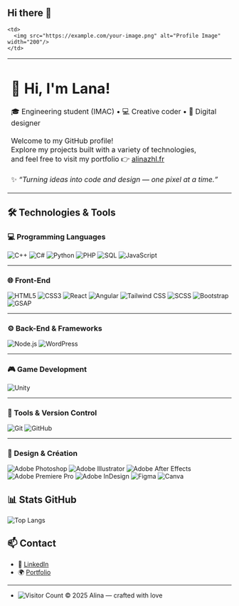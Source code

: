 ## Hi there 👋
<table>
  <tr>
    <td>
      <h1>👋 Hi, I'm Lana!</h1>
      <p>
        🎓 Engineering student (IMAC) • 💻 Creative coder • 🎨 Digital designer<br>
        <br>
        Welcome to my GitHub profile!<br>
        Explore my projects built with a variety of technologies,<br>
        and feel free to visit my portfolio 👉 <a href="https://alinazhl.fr">alinazhl.fr</a><br>
        <br>
        ✨ <em>“Turning ideas into code and design — one pixel at a time.”</em>
      </p>
    </td>

    <td>
      <img src="https://example.com/your-image.png" alt="Profile Image" width="200"/>
    </td>
  </tr>
</table>

## 🛠️ Technologies & Tools

### 💻 Programming Languages
![C++](https://img.shields.io/badge/-C++-00599C?style=flat-square&logo=c%2B%2B&logoColor=white)
![C#](https://img.shields.io/badge/-C%23-239120?style=flat-square&logo=c-sharp&logoColor=white)
![Python](https://img.shields.io/badge/-Python-3776AB?style=flat-square&logo=python&logoColor=white)
![PHP](https://img.shields.io/badge/-PHP-777BB4?style=flat-square&logo=php&logoColor=white)
![SQL](https://img.shields.io/badge/-SQL-4479A1?style=flat-square&logo=postgresql&logoColor=white)
![JavaScript](https://img.shields.io/badge/-JavaScript-F7DF1E?style=flat-square&logo=javascript&logoColor=black)

---

### 🌐 Front-End
![HTML5](https://img.shields.io/badge/-HTML5-E34F26?style=flat-square&logo=html5&logoColor=white)
![CSS3](https://img.shields.io/badge/-CSS3-1572B6?style=flat-square&logo=css3)
![React](https://img.shields.io/badge/-React-61DAFB?style=flat-square&logo=react&logoColor=black)
![Angular](https://img.shields.io/badge/-Angular-DD0031?style=flat-square&logo=angular&logoColor=white)
![Tailwind CSS](https://img.shields.io/badge/-Tailwind%20CSS-38B2AC?style=flat-square&logo=tailwind-css&logoColor=white)
![SCSS](https://img.shields.io/badge/-SCSS-CC6699?style=flat-square&logo=sass&logoColor=white)
![Bootstrap](https://img.shields.io/badge/-Bootstrap-563D7C?style=flat-square&logo=bootstrap&logoColor=white)
![GSAP](https://img.shields.io/badge/-GSAP-88CE02?style=flat-square&logo=greensock&logoColor=white)

---

### ⚙️ Back-End & Frameworks
![Node.js](https://img.shields.io/badge/-Node.js-339933?style=flat-square&logo=node.js&logoColor=white)
![WordPress](https://img.shields.io/badge/-WordPress-21759B?style=flat-square&logo=wordpress&logoColor=white)

---

### 🎮 Game Development
![Unity](https://img.shields.io/badge/-Unity-000000?style=flat-square&logo=unity&logoColor=white)

---

### 🧰 Tools & Version Control
![Git](https://img.shields.io/badge/-Git-F05032?style=flat-square&logo=git&logoColor=white)
![GitHub](https://img.shields.io/badge/-GitHub-181717?style=flat-square&logo=github&logoColor=white)

---

### 🎨 Design & Création
![Adobe Photoshop](https://img.shields.io/badge/-Adobe%20Photoshop-31A8FF?style=flat-square&logo=adobe-photoshop&logoColor=white)
![Adobe Illustrator](https://img.shields.io/badge/-Adobe%20Illustrator-FF9A00?style=flat-square&logo=adobe-illustrator&logoColor=white)
![Adobe After Effects](https://img.shields.io/badge/-Adobe%20After%20Effects-9999FF?style=flat-square&logo=adobe-after-effects&logoColor=white)
![Adobe Premiere Pro](https://img.shields.io/badge/-Adobe%20Premiere%20Pro-9999FF?style=flat-square&logo=adobe-premiere-pro&logoColor=white)
![Adobe InDesign](https://img.shields.io/badge/-Adobe%20InDesign-FF3366?style=flat-square&logo=adobe-indesign&logoColor=white)
![Figma](https://img.shields.io/badge/-Figma-F24E1E?style=flat-square&logo=figma&logoColor=white)
![Canva](https://img.shields.io/badge/-Canva-00C4CC?style=flat-square&logo=canva&logoColor=white)

## 📊 Stats GitHub
![Top Langs](https://github-readme-stats.vercel.app/api/top-langs/?username=Aliloa&layout=compact&theme=tokyonight)

## 📫 Contact
- 💼 [LinkedIn]([https://www.linkedin.com/in/tonprofil](https://www.linkedin.com/in/alina-zhyla-894469269/))
- 🌍 [Portfolio](https://alinazhl.fr)

- ---
- ![Visitor Count](https://komarev.com/ghpvc/?username=Aliloa&color=brightgreen)
© 2025 Alina — crafted with love
